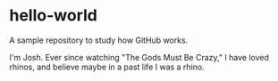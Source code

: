 # hello-world
A sample repository to study how GitHub works.


I'm Josh. Ever since watching "The Gods Must Be Crazy," I have loved rhinos, and believe maybe in a past life I was a rhino.
